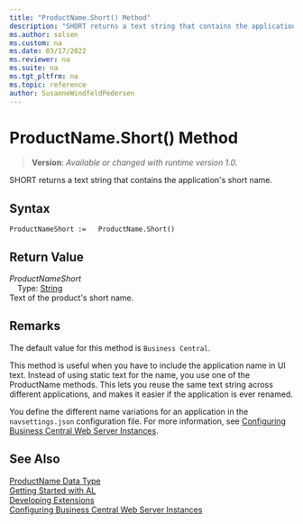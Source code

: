```yaml
---
title: "ProductName.Short() Method"
description: "SHORT returns a text string that contains the application's short name."
ms.author: solsen
ms.custom: na
ms.date: 03/17/2022
ms.reviewer: na
ms.suite: na
ms.tgt_pltfrm: na
ms.topic: reference
author: SusanneWindfeldPedersen
---
```

[//]: # (START>DO_NOT_EDIT)
[//]: # (IMPORTANT:Do not edit any of the content between here and the END>DO_NOT_EDIT.)
[//]: # (Any modifications should be made in the .xml files in the ModernDev repo.)
# ProductName.Short() Method
> **Version**: _Available or changed with runtime version 1.0._

SHORT returns a text string that contains the application's short name.


## Syntax
```AL
ProductNameShort :=   ProductName.Short()
```

## Return Value
*ProductNameShort*  
&emsp;Type: [String](../text/text-data-type.md)  
Text of the product's short name.


[//]: # (IMPORTANT: END>DO_NOT_EDIT)

## Remarks

The default value for this method is `Business Central`.

This method is useful when you have to include the application name in UI text. Instead of using static text for the name, you use one of the ProductName methods. This lets you reuse the same text string across different applications, and makes it easier if the application is ever renamed.

You define the different name variations for an application in the `navsettings.json` configuration file. For more information, see [Configuring Business Central Web Server Instances](../../../administration/configure-web-server.md).

## See Also
[ProductName Data Type](productname-data-type.md)  
[Getting Started with AL](../../devenv-get-started.md)  
[Developing Extensions](../../devenv-dev-overview.md)  
[Configuring Business Central Web Server Instances](../../../administration/configure-web-server.md)